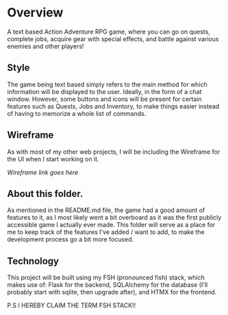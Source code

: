 # Overview

A text based Action Adventure RPG game, where you can go on quests, complete jobs, acquire gear with special effects, and battle against various enemies and other players!

## Style

The game being text based simply refers to the main method for which information will be displayed to the user.
Ideally, in the form of a chat window. However, some buttons and icons will be present for certain features such as Quests, Jobs and Inventory, to make things easier instead of having to memorize a whole list of commands.

## Wireframe

As with most of my other web projects, I will be including the Wireframe for the UI when I start working on it.

_Wireframe link goes here_

## About this folder.

As mentioned in the README.md file, the game had a good amount of features to it, as I most likely went a bit overboard as it was the first publicly accessible game I actually ever made. This folder will serve as a place for me to keep track of the features I've added / want to add, to make the development process go a bit more focused.

## Technology

This project will be built using my FSH (pronounced fish) stack, which makes use of:
Flask for the backend, SQLAlchemy for the database (I'll probably start with sqlite, then upgrade after), and HTMX for the frontend.

P.S I HEREBY CLAIM THE TERM FSH STACK!!
